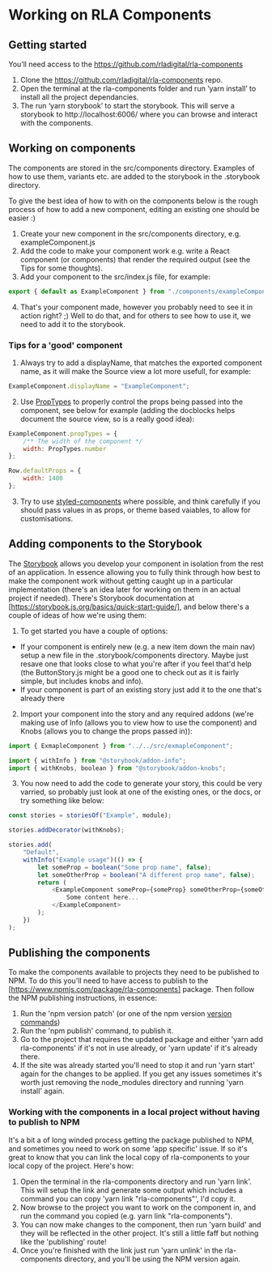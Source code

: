 # Working on RLA Components

## Getting started

You’ll need access to the https://github.com/rladigital/rla-components

1.  Clone the https://github.com/rladigital/rla-components repo.
2.  Open the terminal at the rla-components folder and run ‘yarn install’ to install all the project dependancies.
3.  The run ‘yarn storybook’ to start the storybook. This will serve a storybook to http://localhost:6006/ where you can browse and interact with the components.

## Working on components

The components are stored in the src/components directory. Examples of how to use them, variants etc. are added to the storybook in the .storybook directory.

To give the best idea of how to with on the components below is the rough process of how to add a new component, editing an existing one should be easier :)

1.  Create your new component in the src/components directory, e.g. exampleComponent.js
2.  Add the code to make your component work e.g. write a React component (or components) that render the required output (see the Tips for some thoughts).
3.  Add your component to the src/index.js file, for example:

```javascript
export { default as ExampleComponent } from "./components/exampleComponent";
```

4.  That's your component made, however you probably need to see it in action right? ;) Well to do that, and for others to see how to use it, we need to add it to the storybook.

### Tips for a 'good' component

1.  Always try to add a displayName, that matches the exported component name, as it will make the Source view a lot more usefull, for example:

```javascript
ExampleComponent.displayName = "ExampleComponent";
```

2.  Use [PropTypes](https://reactjs.org/docs/typechecking-with-proptypes.html) to properly control the props being passed into the component, see below for example (adding the docblocks helps document the source view, so is a really good idea):

```javascript
ExampleComponent.propTypes = {
    /** The width of the component */
    width: PropTypes.number
};

Row.defaultProps = {
    width: 1400
};
```

3.  Try to use [styled-components](https://www.styled-components.com/docs/basics#getting-started) where possible, and think carefully if you should pass values in as props, or theme based vaiables, to allow for customisations.

## Adding components to the Storybook

The [Storybook](https://storybook.js.org/) allows you develop your component in isolation from the rest of an application. In essence allowing you to fully think through how best to make the component work without getting caught up in a particular implementation (there's an idea later for working on them in an actual project if needed). There's Storybook documentation at [https://storybook.js.org/basics/quick-start-guide/], and below there's a couple of ideas of how we're using them:

1.  To get started you have a couple of options:

*   If your component is entirely new (e.g. a new item down the main nav) setup a new file in the .storybook/components directory. Maybe just resave one that looks close to what you're after if you feel that'd help (the ButtonStory.js might be a good one to check out as it is fairly simple, but includes knobs and info).
*   If your component is part of an existing story just add it to the one that's already there

2.  Import your component into the story and any required addons (we're making use of Info (allows you to view how to use the component) and Knobs (allows you to change the props passed in)):

```javascript
import { ExmapleComponent } from "../../src/exmapleComponent";

import { withInfo } from "@storybook/addon-info";
import { withKnobs, boolean } from "@storybook/addon-knobs";
```

3.  You now need to add the code to generate your story, this could be very varried, so probably just look at one of the existing ones, or the docs, or try something like below:

```javascript
const stories = storiesOf("Example", module);

stories.addDecorator(withKnobs);

stories.add(
    "Default",
    withInfo("Example usage")(() => {
        let someProp = boolean("Some prop name", false);
        let someOtherProp = boolean("A different prop name", false);
        return (
            <ExampleComponent someProp={someProp} someOtherProp={someOtherProp}>
                Some content here...
            </ExampleComponent>
        );
    })
);
```

## Publishing the components

To make the components available to projects they need to be published to NPM. To do this you'll need to have access to publish to the [https://www.npmjs.com/package/rla-components] package. Then follow the NPM publishing instructions, in essence:

1.  Run the 'npm version patch' (or one of the npm version [version commands](https://docs.npmjs.com/cli/version))
2.  Run the 'npm publish' command, to publish it.
3.  Go to the project that requires the updated package and either 'yarn add rla-components' if it's not in use already, or 'yarn update' if it's already there.
4.  If the site was already started you'll need to stop it and run 'yarn start' again for the changes to be applied. If you get any issues sometimes it's worth just removing the node_modules directory and running 'yarn install' again.

### Working with the components in a local project without having to publish to NPM

It's a bit a of long winded process getting the package published to NPM, and sometimes you need to work on some 'app specific' issue. If so it's great to know that you can link the local copy of rla-components to your local copy of the project. Here's how:

1.  Open the terminal in the rla-components directory and run 'yarn link'. This will setup the link and generate some output which includes a command you can copy 'yarn link "rla-components"', I'd copy it.
2.  Now browse to the project you want to work on the component in, and run the command you copied (e.g. yarn link "rla-components").
3.  You can now make changes to the component, then run 'yarn build' and they will be reflected in the other project. It's still a little faff but nothing like the 'publishing' route!
4.  Once you're finished with the link just run 'yarn unlink' in the rla-components directory, and you'll be using the NPM version again.
